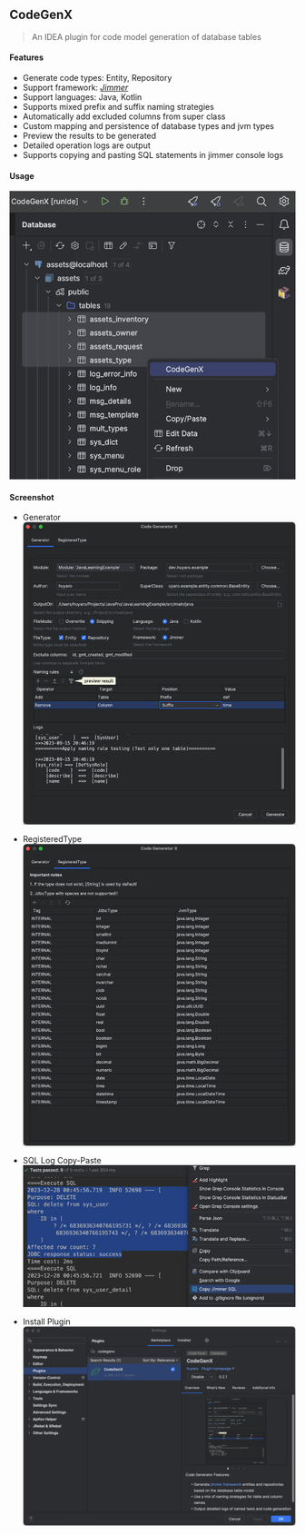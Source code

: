 CodeGenX
---
> An IDEA plugin for code model generation of database tables

#### Features
- Generate code types: Entity, Repository
- Support framework: [*Jimmer*](https://github.com/babyfish-ct/jimmer)
- Support languages: Java, Kotlin
- Supports mixed prefix and suffix naming strategies
- Automatically add excluded columns from super class
- Custom mapping and persistence of database types and jvm types
- Preview the results to be generated
- Detailed operation logs are output
- Supports copying and pasting SQL statements in jimmer console logs

#### Usage
![Usage](screenshot/usage.png)

#### Screenshot
- Generator
![generator](screenshot/generator.png)

- RegisteredType
![registeredType](screenshot/registeredType.png)

- SQL Log Copy-Paste
![sqlCopyAndPaste](screenshot/sqlCopy.png)

- Install Plugin
![IDEA plugin](screenshot/plugin.png)


